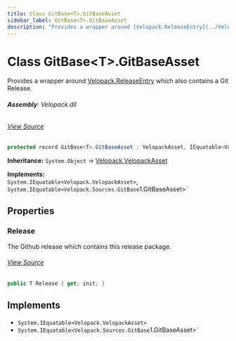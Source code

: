 ```yaml
---
title: Class GitBase<T>.GitBaseAsset
sidebar_label: GitBase<T>.GitBaseAsset
description: "Provides a wrapper around [Velopack.ReleaseEntry](../Velopack/ReleaseEntry.md) which also contains a Git Release."
---
```

# Class GitBase&lt;T&gt;.GitBaseAsset
Provides a wrapper around [Velopack.ReleaseEntry](../Velopack/ReleaseEntry.md) which also contains a Git Release.

###### **Assembly**: Velopack.dll
###### [View Source](https://github.com/velopack/velopack.git/blob/master/src/Velopack/Sources/GitBase.cs#L114)
```csharp title="Declaration"
protected record GitBase<T>.GitBaseAsset : VelopackAsset, IEquatable<VelopackAsset>, IEquatable<GitBase<T>.GitBaseAsset>
```
**Inheritance:** `System.Object` -> [Velopack.VelopackAsset](../Velopack/VelopackAsset.md)

**Implements:**  
`System.IEquatable<Velopack.VelopackAsset>`, `System.IEquatable<Velopack.Sources.GitBase`1.GitBaseAsset>`

## Properties
### Release
The Github release which contains this release package.
###### [View Source](https://github.com/velopack/velopack.git/blob/master/src/Velopack/Sources/GitBase.cs#L117)
```csharp title="Declaration"
public T Release { get; init; }
```

## Implements

* `System.IEquatable<Velopack.VelopackAsset>`
* `System.IEquatable<Velopack.Sources.GitBase`1.GitBaseAsset>`
